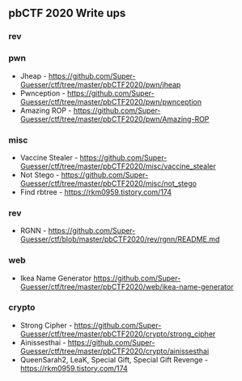 ## pbCTF 2020 Write ups

### rev

### pwn
- Jheap - https://github.com/Super-Guesser/ctf/tree/master/pbCTF2020/pwn/jheap
- Pwnception - https://github.com/Super-Guesser/ctf/tree/master/pbCTF2020/pwn/pwnception
- Amazing ROP - https://github.com/Super-Guesser/ctf/tree/master/pbCTF2020/pwn/Amazing-ROP

### misc
- Vaccine Stealer - https://github.com/Super-Guesser/ctf/tree/master/pbCTF2020/misc/vaccine_stealer
- Not Stego - https://github.com/Super-Guesser/ctf/tree/master/pbCTF2020/misc/not_stego
- Find rbtree - https://rkm0959.tistory.com/174

### rev
- RGNN - https://github.com/Super-Guesser/ctf/blob/master/pbCTF2020/rev/rgnn/README.md

### web
- Ikea Name Generator  https://github.com/Super-Guesser/ctf/tree/master/pbCTF2020/web/ikea-name-generator

### crypto
- Strong Cipher - https://github.com/Super-Guesser/ctf/tree/master/pbCTF2020/crypto/strong_cipher
- Ainissesthai - https://github.com/Super-Guesser/ctf/tree/master/pbCTF2020/crypto/ainissesthai
- QueenSarah2, LeaK, Special Gift, Special Gift Revenge - https://rkm0959.tistory.com/174
